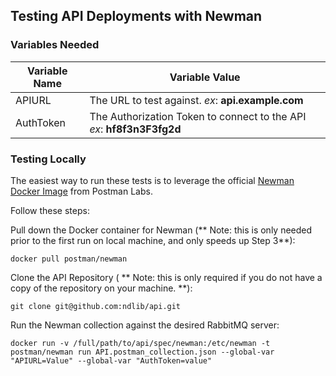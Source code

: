 ## Testing API Deployments with Newman

### Variables Needed
Variable Name | Variable Value
------------- | ---------------
APIURL | The URL to test against. *ex*: **api.example.com**
AuthToken | The Authorization Token to connect to the API *ex*: **hf8f3n3F3fg2d**


### Testing Locally

The easiest way to run these tests is to leverage the official [Newman Docker Image](https://hub.docker.com/r/postman/newman) from Postman Labs.

Follow these steps:

Pull down the Docker container for Newman (** Note: this is only needed prior to the first run on local machine, and only speeds up Step 3**):
 ``` console
docker pull postman/newman
```

Clone the API Repository ( ** Note: this is only required if you do not have a copy of the repository on your machine. **):
 ``` console
git clone git@github.com:ndlib/api.git
```

Run the Newman collection against the desired RabbitMQ server:

 ``` console
docker run -v /full/path/to/api/spec/newman:/etc/newman -t postman/newman run API.postman_collection.json --global-var "APIURL=Value" --global-var "AuthToken=value"
```
